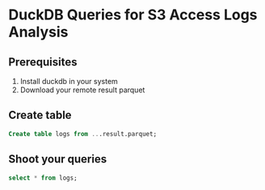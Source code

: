 # DuckDB Queries for S3 Access Logs Analysis

## Prerequisites 
1. Install duckdb in your system 
2. Download your remote result parquet 

## Create table 

```sql
Create table logs from ...result.parquet;
```

## Shoot your queries 

```sql
select * from logs;
```


